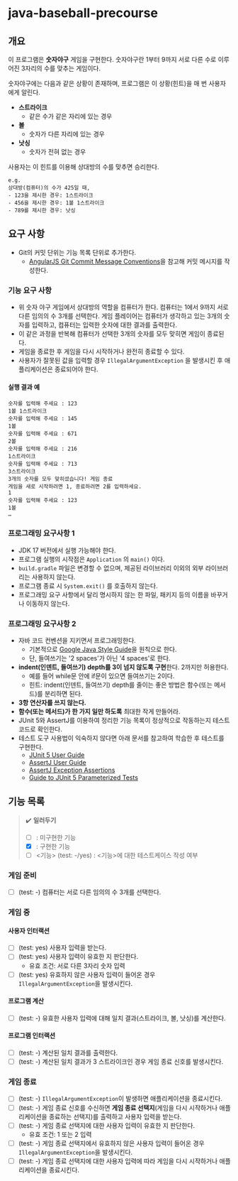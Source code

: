# java-baseball-precourse

## 개요

이 프로그램은 **숫자야구** 게임을 구현한다. 숫자야구란 1부터 9까지 서로 다른 수로 이루어진 3자리의 수를 맞추는 게임이다.

숫자야구에는 다음과 같은 상황이 존재하며, 프로그램은 이 상황(힌트)을 매 번 사용자에게 알린다.

- **스트라이크**
  - 같은 수가 같은 자리에 있는 경우
- **볼**
  - 숫자가 다른 자리에 있는 경우
- **낫싱**
  - 숫자가 전혀 없는 경우

사용자는 이 힌트를 이용해 상대방의 수를 맞추면 승리한다.

```
e.g.
상대방(컴퓨터)의 수가 425일 때,
- 123을 제시한 경우: 1스트라이크
- 456을 제시한 경우: 1볼 1스트라이크
- 789를 제시한 경우: 낫싱
```

## 요구 사항

- Git의 커밋 단위는 기능 목록 단위로 추가한다.
  - [AngularJS Git Commit Message Conventions](https://gist.github.com/stephenparish/9941e89d80e2bc58a153)을 참고해 커밋 메시지를 작성한다.

### 기능 요구 사항

- 위 숫자 야구 게임에서 상대방의 역할을 컴퓨터가 한다. 컴퓨터는 1에서 9까지 서로 다른 임의의 수 3개를 선택한다. 게임 플레이어는 컴퓨터가 생각하고 있는
3개의 숫자를 입력하고, 컴퓨터는 입력한 숫자에 대한 결과를 출력한다.
- 이 같은 과정을 반복해 컴퓨터가 선택한 3개의 숫자를 모두 맞히면 게임이 종료된다.
- 게임을 종료한 후 게임을 다시 시작하거나 완전히 종료할 수 있다.
- 사용자가 잘못된 값을 입력할 경우 `IllegalArgumentException` 을 발생시킨 후 애플리케이션은 종료되어야 한다.

#### 실행 결과 예 

```
숫자를 입력해 주세요 : 123
1볼 1스트라이크
숫자를 입력해 주세요 : 145
1볼
숫자를 입력해 주세요 : 671
2볼
숫자를 입력해 주세요 : 216
1스트라이크
숫자를 입력해 주세요 : 713
3스트라이크
3개의 숫자를 모두 맞히셨습니다! 게임 종료
게임을 새로 시작하려면 1, 종료하려면 2를 입력하세요.
1
숫자를 입력해 주세요 : 123
1볼
…
```

### 프로그래밍 요구사항 1

- JDK 17 버전에서 실행 가능해야 한다.
- 프로그램 실행의 시작점은 `Application` 의 `main()` 이다.
- `build.gradle` 파일은 변경할 수 없으며, 제공된 라이브러리 이외의 외부 라이브러리는 사용하지 않는다.
- 프로그램 종료 시 `System.exit()` 를 호출하지 않는다.
- 프로그래밍 요구 사항에서 달리 명시하지 않는 한 파일, 패키지 등의 이름을 바꾸거나 이동하지 않는다.

### 프로그래밍 요구사항 2

- 자바 코드 컨벤션을 지키면서 프로그래밍한다.
  - 기본적으로 [Google Java Style Guide](https://google.github.io/styleguide/javaguide.html)을 원칙으로 한다.
  - 단, 들여쓰기는 '2 spaces'가 아닌 '4 spaces'로 한다.
- **indent(인덴트, 들여쓰기) depth를 3이 넘지 않도록 구현**한다. 2까지만 허용한다.
  - 예를 들어 while문 안에 if문이 있으면 들여쓰기는 2이다.
  - 힌트: indent(인덴트, 들여쓰기) depth를 줄이는 좋은 방법은 함수(또는 메서드)를 분리하면 된다.
- **3항 연산자를 쓰지 않는다.**
- **함수(또는 메서드)가 한 가지 일만 하도록** 최대한 작게 만들어라.
- JUnit 5와 AssertJ를 이용하여 정리한 기능 목록이 정상적으로 작동하는지 테스트 코드로 확인한다.
- 테스트 도구 사용법이 익숙하지 않다면 아래 문서를 참고하여 학습한 후 테스트를 구현한다.
  - [JUnit 5 User Guide](https://junit.org/junit5/docs/current/user-guide/)
  - [AssertJ User Guide](https://assertj.github.io/doc/)
  - [AssertJ Exception Assertions](https://www.baeldung.com/assertj-exception-assertion)
  - [Guide to JUnit 5 Parameterized Tests](https://www.baeldung.com/parameterized-tests-junit-5)

## 기능 목록

> ✔️ **일러두기**
> - [ ] : 미구현한 기능
> - [x] : 구현한 기능
> - [ ] <기능> (test: -/yes) : <기능>에 대한 테스트케이스 작성 여부

### 게임 준비

- [ ] (test: -) 컴퓨터는 서로 다른 임의의 수 3개를 선택한다.

### 게임 중

#### 사용자 인터랙션

- [ ] (test: yes) 사용자 입력을 받는다.
- [ ] (test: yes) 사용자 입력이 유효한 지 판단한다.
  - 유효 조건: 서로 다른 3자리 숫자 입력
- [ ] (test: yes) 유효하지 않은 사용자 입력이 들어온 경우 `IllegalArgumentException`을 발생시킨다.

#### 프로그램 계산

- [ ] (test: -) 유효한 사용자 입력에 대해 일치 결과(스트라이크, 볼, 낫싱)를 계산한다.

#### 프로그램 인터랙션 

- [ ] (test: -) 계산된 일치 결과를 출력한다.
- [ ] (test: -) 계산된 일치 결과가 3 스트라이크인 경우 게임 종료 신호를 발생시킨다.

### 게임 종료

- [ ] (test: -) `IllegalArgumentException`이 발생하면 애플리케이션을 종료시킨다.
- [ ] (test: -) 게임 종료 신호를 수신하면 **게임 종료 선택지**(게임을 다시 시작하거나 애플리케이션을 종료하는 선택지)를 출력하고 사용자 입력을 받는다.
- [ ] (test: -) 게임 종료 선택지에 대한 사용자 입력이 유효한 지 판단한다.
  - 유효 조건: 1 또는 2 입력
- [ ] (test: -) 게임 종료 선택지에서 유효하지 않은 사용자 입력이 들어온 경우 `IllegalArgumentException`을 발생시킨다.
- [ ] (test: -) 게임 종료 선택지에 대한 사용자 입력에 따라 게임을 다시 시작하거나 애플리케이션을 종료시킨다.